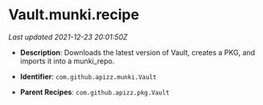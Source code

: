 # Vault.munki.recipe

_Last updated 2021-12-23 20:01:50Z_

- **Description**: Downloads the latest version of Vault, creates a PKG, and imports it into a munki_repo.

- **Identifier**: `com.github.apizz.munki.Vault`

- **Parent Recipes**: `com.github.apizz.pkg.Vault`
